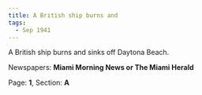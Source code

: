 ```yaml
---  
title: A British ship burns and  
tags:  
  - Sep 1941  
---  
```

  
A British ship burns and sinks off Daytona Beach.  
  
Newspapers: **Miami Morning News or The Miami Herald**  
  
Page: **1**, Section: **A** 
